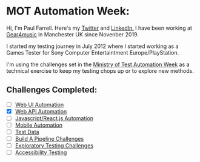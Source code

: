 # MOT Automation Week:

Hi, I'm Paul Farrell. Here's my [Twitter](https://twitter.com/PostmanPaul540) and [LinkedIn.](https://www.linkedin.com/in/faz540/) 
I have been working at [Gear4music](https://www.gear4music.com/) in Manchester UK since Novenber 2019.

I started my testing journey in July 2012 where I started working as a Games Tester for Sony Computer Entertaintment Europe/PlayStation.

I'm using the challenges set in the [Ministry of Test Automation Week](https://club.ministryoftesting.com/t/what-is-automation-week/43663) as a technical exercise to keep my testing chops up or to explore new methods.

## Challenges Completed:

- [ ] [Web UI Automation](https://club.ministryoftesting.com/t/automation-week-challenges-web-ui/43665)
- [x] [Web API Automation](https://club.ministryoftesting.com/t/automation-week-challenges-web-api/43667)
- [ ] [Javascript/React.js Automation](https://club.ministryoftesting.com/t/automation-week-challenges-javascript/43666)
- [ ] [Mobile Automation](https://club.ministryoftesting.com/t/automation-week-challenges-mobile/43668)
- [ ] [Test Data](https://club.ministryoftesting.com/t/automation-week-challenges-data/43669)
- [ ] [Build A Pipeline Challenges](https://club.ministryoftesting.com/t/automation-week-challenges-build-pipelines/43671)
- [ ] [Exploratory Testing Challenges](https://club.ministryoftesting.com/t/automation-week-challenges-exploratory-testing/43672)
- [ ] [Accessibility Testing](https://club.ministryoftesting.com/t/automation-week-challenges-accessibility/43670)
